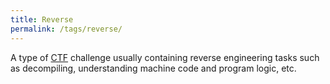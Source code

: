 ```yaml
---
title: Reverse
permalink: /tags/reverse/
---
```


A type of [CTF](/tags/ctf) challenge usually containing reverse engineering tasks such as decompiling, understanding machine code and program logic, etc.
